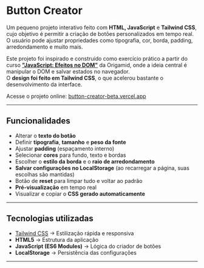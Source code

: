 # Button Creator

Um pequeno projeto interativo feito com **HTML, JavaScript** e **Tailwind CSS**, cujo objetivo é permitir a criação de botões personalizados em tempo real.  
O usuário pode ajustar propriedades como tipografia, cor, borda, padding, arredondamento e muito mais.

Este projeto foi inspirado e construído como exercício prático a partir do curso **["JavaScript: Efeitos no DOM"](https://www.origamid.com/curso/javascript-efeitos-no-dom/)** da Origamid, onde a ideia central é manipular o DOM e salvar estados no navegador.  
O **design foi feito em Tailwind CSS**, o que acelerou bastante o desenvolvimento da interface.

Acesse o projeto online: [button-creator-beta.vercel.app](https://button-creator-beta.vercel.app/)

---

## Funcionalidades

- Alterar o **texto do botão**
- Definir **tipografia**, **tamanho** e **peso da fonte**
- Ajustar **padding** (espaçamento interno)
- Selecionar **cores** para fundo, texto e bordas
- Escolher o **estilo da borda** e o **raio de arredondamento**
- **Salvar configurações no LocalStorage** (ao recarregar a página, suas escolhas são mantidas)
- Botão de **reset** para limpar tudo e voltar ao padrão
- **Pré-visualização** em tempo real
- Visualizar e copiar o **CSS gerado automaticamente**

---

## Tecnologias utilizadas

- [Tailwind CSS](https://tailwindcss.com/) → Estilização rápida e responsiva
- **HTML5** → Estrutura da aplicação
- **JavaScript (ES6 Modules)** → Lógica do criador de botões
- **LocalStorage** → Persistência das configurações

---
